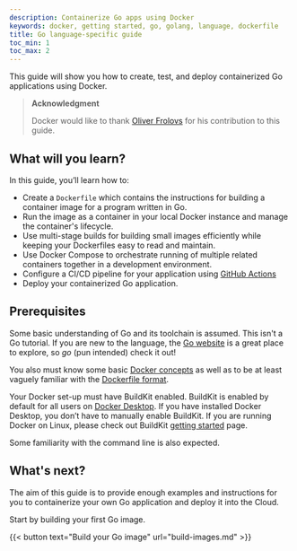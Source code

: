 ```yaml
---
description: Containerize Go apps using Docker
keywords: docker, getting started, go, golang, language, dockerfile
title: Go language-specific guide
toc_min: 1
toc_max: 2
---
```


This guide will show you how to create, test, and deploy containerized Go applications using Docker.

> **Acknowledgment**
>
> Docker would like to thank [Oliver Frolovs](https://www.linkedin.com/in/ofr/) for his contribution to this guide.

## What will you learn?

In this guide, you’ll learn how to:

* Create a `Dockerfile` which contains the instructions for building a container image for a program written in Go.
* Run the image as a container in your local Docker instance and manage the container's lifecycle.
* Use multi-stage builds for building small images efficiently while keeping your Dockerfiles easy to read and maintain.
* Use Docker Compose to orchestrate running of multiple related containers together in a development environment.
* Configure a CI/CD pipeline for your application using [GitHub Actions](https://docs.github.com/en/actions)
* Deploy your containerized Go application.

## Prerequisites

Some basic understanding of Go and its toolchain is assumed. This isn't a Go tutorial. If you are new to the language, 
the [Go website](https://golang.org/) is a great place to explore, 
so *go* (pun intended) check it out!

You also must know some basic [Docker concepts](../../guides/docker-concepts/the-basics/what-is-a-container.md) as well as to 
be at least vaguely familiar with the [Dockerfile format](../../build/concepts/dockerfile.md).

Your Docker set-up must have BuildKit enabled. BuildKit is enabled by default for all users on [Docker Desktop](../../desktop/index.md). 
If you have installed Docker Desktop, you don’t have to manually enable BuildKit. If you are running Docker on Linux, 
please check out BuildKit [getting started](../../build/buildkit/index.md#getting-started) page.

Some familiarity with the command line is also expected.

## What's next?

The aim of this guide is to provide enough examples and instructions for you to containerize your own Go application and deploy it into the Cloud.

Start by building your first Go image.

{{< button text="Build your Go image" url="build-images.md" >}}
